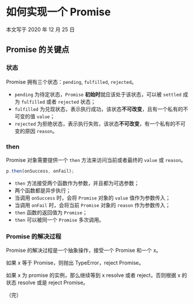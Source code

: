 # 如何实现一个 Promise

本文写于 2020 年 12 月 25 日

## Promise 的关键点

### 状态

Promise 拥有三个状态：`pending`, `fulfilled`, `rejected`。

- `pending` 为待定状态，`Promise` **初始时**就应该处于该状态，可以被 `settled` 成为 `fulfilled` 或者 `rejected` 状态；
- `fulfilled` 为兑现状态，表示执行成功，该状态**不可改变**，且有一个私有的不可变的值 `value`；
- `rejected` 为拒绝状态，表示执行失败，该状态**不可改变**，有一个私有的不可变的原因 `reason`。

### then

Promise 对象需要提供一个 `then` 方法来访问当前或者最终的 `value` 或 `reason`。

```js
p.then(onSuccess, onFail);
```

- `then` 方法接受两个函数作为参数，并且都为可选参数；
- 两个函数都是异步执行；
- 当调用 `onSuccess` 时，会将 `Promise` 对象的 `value` 值作为参数传入；
- 当调用 `onFail` 时，会将当前 `Promise` 对象的 `reason` 作为参数传入；
- `then` 函数的返回值为 `Promise`；
- `then` 可以被同一个 `Promise` 多次调用。

### Promise 的解决过程

Promise 的解决过程是一个抽象操作，接受一个 Promise 和一个 x。

如果 x 等于 Promise，则抛出 TypeError，reject Promise。

如果 x 为 promise 的实例，那么继续等到 x resolve 或者 reject，否则根据 x 的状态 resolve 或是 reject Promise。

（完）
